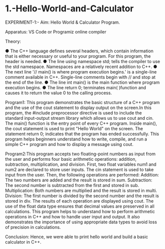# 1.-Hello-World-and-Calculator

EXPERIMENT-1:- Aim: Hello World & Calculator Program.

Apparatus: VS Code or Programiz online compiler

Theory:

●	The C++ language defines several headers, which contain information that is either necessary or useful to your program. For this program, the header <iostream> is needed.
●	The line using namespace std; tells the compiler to use the std namespace. Namespaces are a relatively recent addition to C++.
●	The next line '// main() is where program execution begins.' is a single-line comment available in C++. Single-line comments begin with // and stop at the end of the line.
●	The line int main() is the main function where program execution begins.
●	The line return 0; terminates main( )function and causes it to return the value 0 to the calling process.

Program1: This program demonstrates the basic structure of a C++ program and the use of the cout statement to display output on the screen.In this program, the #include preprocessor directive is used to include the standard input-output stream library which allows us to use cout and cin. The main() function is the entry point of every C++ program. Inside main(), the cout statement is used to print "Hello World" on the screen. The statement return 0; indicates that the program has ended successfully. This program helps beginners understand how to write, compile, and run a simple C++ program and how to display a message using cout.

Program2:This program accepts two floating-point numbers as input from the user and performs four basic arithmetic operations: addition, subtraction, multiplication, and division. First, two float variables num1 and num2 are declared to store user inputs. The cin statement is used to take input from the user. Then, the following operations are performed:
Addition: The two numbers are added and the result is stored in sum. 
Subtraction: The second number is subtracted from the first and stored in sub. 
Multiplication: Both numbers are multiplied and the result is stored in multi. 
Division: The first number is divided by the second number and the result is stored in div.
The results of each operation are displayed using cout. The use of the float data type ensures that decimal values are preserved in all calculations. This program helps to understand how to perform arithmetic operations in C++ and how to handle user input and output. It also demonstrates the importance of using appropriate data types to avoid loss of precision in calculations.

Conclusion: Hence, we were able to print hello world and build a basic calculator in C++.
